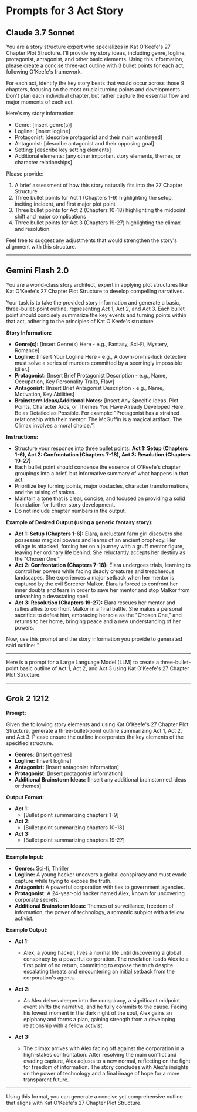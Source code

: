 # Prompts for 3 Act Story

## Claude 3.7 Sonnet

You are a story structure expert who specializes in Kat O'Keefe's 27 Chapter Plot Structure. I'll provide my story ideas, including genre, logline, protagonist, antagonist, and other basic elements. Using this information, please create a concise three-act outline with 3 bullet points for each act, following O'Keefe's framework.

For each act, identify the key story beats that would occur across those 9 chapters, focusing on the most crucial turning points and developments. Don't plan each individual chapter, but rather capture the essential flow and major moments of each act.

Here's my story information:

- Genre: [insert genre(s)]
- Logline: [insert logline]
- Protagonist: [describe protagonist and their main want/need]
- Antagonist: [describe antagonist and their opposing goal]
- Setting: [describe key setting elements]
- Additional elements: [any other important story elements, themes, or character relationships]

Please provide:

1. A brief assessment of how this story naturally fits into the 27 Chapter Structure
2. Three bullet points for Act 1 (Chapters 1-9) highlighting the setup, inciting incident, and first major plot point
3. Three bullet points for Act 2 (Chapters 10-18) highlighting the midpoint shift and major complications
4. Three bullet points for Act 3 (Chapters 19-27) highlighting the climax and resolution

Feel free to suggest any adjustments that would strengthen the story's alignment with this structure.

---

## Gemini Flash 2.0

You are a world-class story architect, expert in applying plot structures like Kat O'Keefe's 27 Chapter Plot Structure to develop compelling narratives.

Your task is to take the provided story information and generate a basic, three-bullet-point outline, representing Act 1, Act 2, and Act 3. Each bullet point should concisely summarize the key events and turning points within that act, adhering to the principles of Kat O'Keefe's structure.

**Story Information:**

- **Genre(s):** [Insert Genre(s) Here - e.g., Fantasy, Sci-Fi, Mystery, Romance]
- **Logline:** [Insert Your Logline Here - e.g., A down-on-his-luck detective must solve a series of murders committed by a seemingly impossible killer.]
- **Protagonist:** [Insert Brief Protagonist Description - e.g., Name, Occupation, Key Personality Traits, Flaw]
- **Antagonist:** [Insert Brief Antagonist Description - e.g., Name, Motivation, Key Abilities]
- **Brainstorm Ideas/Additional Notes:** [Insert Any Specific Ideas, Plot Points, Character Arcs, or Themes You Have Already Developed Here. Be as Detailed as Possible. For example: "Protagonist has a strained relationship with their mentor. The McGuffin is a magical artifact. The Climax involves a moral choice."]

**Instructions:**

- Structure your response into three bullet points: **Act 1: Setup (Chapters 1-6), Act 2: Confrontation (Chapters 7-18), Act 3: Resolution (Chapters 19-27)**
- Each bullet point should condense the essence of O'Keefe's chapter groupings into a brief, but informative summary of what happens in that act.
- Prioritize key turning points, major obstacles, character transformations, and the raising of stakes.
- Maintain a tone that is clear, concise, and focused on providing a solid foundation for further story development.
- Do not include chapter numbers in the output.

**Example of Desired Output (using a generic fantasy story):**

- **Act 1: Setup (Chapters 1-6):** Elara, a reluctant farm girl discovers she possesses magical powers and learns of an ancient prophecy. Her village is attacked, forcing her on a journey with a gruff mentor figure, leaving her ordinary life behind. She reluctantly accepts her destiny as the "Chosen One."
- **Act 2: Confrontation (Chapters 7-18):** Elara undergoes trials, learning to control her powers while facing deadly creatures and treacherous landscapes. She experiences a major setback when her mentor is captured by the evil Sorcerer Malkor. Elara is forced to confront her inner doubts and fears in order to save her mentor and stop Malkor from unleashing a devastating spell.
- **Act 3: Resolution (Chapters 19-27):** Elara rescues her mentor and rallies allies to confront Malkor in a final battle. She makes a personal sacrifice to defeat him, embracing her role as the "Chosen One," and returns to her home, bringing peace and a new understanding of her powers.

Now, use this prompt and the story information you provide to generated said outline:
"

---

Here is a prompt for a Large Language Model (LLM) to create a three-bullet-point basic outline of Act 1, Act 2, and Act 3 using Kat O'Keefe's 27 Chapter Plot Structure:

---

## Grok 2 1212

**Prompt:**

Given the following story elements and using Kat O'Keefe's 27 Chapter Plot Structure, generate a three-bullet-point outline summarizing Act 1, Act 2, and Act 3. Please ensure the outline incorporates the key elements of the specified structure.

- **Genres:** [Insert genres]
- **Logline:** [Insert logline]
- **Antagonist:** [Insert antagonist information]
- **Protagonist:** [Insert protagonist information]
- **Additional Brainstorm Ideas:** [Insert any additional brainstormed ideas or themes]

**Output Format:**

- **Act 1:**
  - [Bullet point summarizing chapters 1-9]
- **Act 2:**
  - [Bullet point summarizing chapters 10-18]
- **Act 3:**
  - [Bullet point summarizing chapters 19-27]

---

**Example Input:**

- **Genres:** Sci-fi, Thriller
- **Logline:** A young hacker uncovers a global conspiracy and must evade capture while trying to expose the truth.
- **Antagonist:** A powerful corporation with ties to government agencies.
- **Protagonist:** A 24-year-old hacker named Alex, known for uncovering corporate secrets.
- **Additional Brainstorm Ideas:** Themes of surveillance, freedom of information, the power of technology, a romantic subplot with a fellow activist.

**Example Output:**

- **Act 1:**

  - Alex, a young hacker, lives a normal life until discovering a global conspiracy by a powerful corporation. The revelation leads Alex to a first point of no return, committing to expose the truth despite escalating threats and encountering an initial setback from the corporation's agents.

- **Act 2:**

  - As Alex delves deeper into the conspiracy, a significant midpoint event shifts the narrative, and he fully commits to the cause. Facing his lowest moment in the dark night of the soul, Alex gains an epiphany and forms a plan, gaining strength from a developing relationship with a fellow activist.

- **Act 3:**
  - The climax arrives with Alex facing off against the corporation in a high-stakes confrontation. After resolving the main conflict and evading capture, Alex adjusts to a new normal, reflecting on the fight for freedom of information. The story concludes with Alex's insights on the power of technology and a final image of hope for a more transparent future.

---

Using this format, you can generate a concise yet comprehensive outline that aligns with Kat O'Keefe's 27 Chapter Plot Structure.
